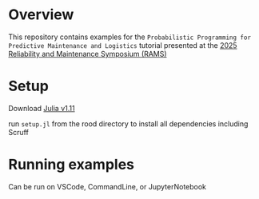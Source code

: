 # Overview 
This repository contains examples for the `Probabilistic Programming for Predictive Maintenance and Logistics` tutorial presented at the [2025 Reliability and Maintenance Symposium (RAMS)](https://rams.org/) 

# Setup
Download [Julia v1.11](https://julialang.org/downloads/)

run `setup.jl` from the rood directory to install all dependencies including Scruff

# Running examples 
Can be run on VSCode, CommandLine, or JupyterNotebook 


